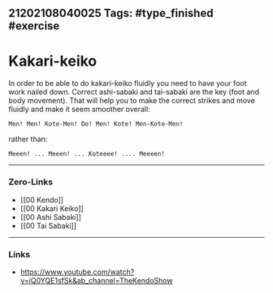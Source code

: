 21202108040025
Tags: #type_finished  #exercise 
---
# Kakari-keiko

In order to be able to do kakari-keiko fluidly you need to have your foot work nailed down. Correct ashi-sabaki and tai-sabaki are the key (foot and body movement). That will help you to make the correct strikes and move fluidly and make it seem smoother overall:

	Men! Men! Kote-Men! Do! Men! Kote! Men-Kote-Men!

rather than:

	Meeen! ... Meeen! ... Koteeee! .... Meeeen!

---
### Zero-Links
- [[00 Kendo]]
- [[00 Kakari Keiko]]
- [[00 Ashi Sabaki]]
- [[00 Tai Sabaki]]
---
### Links
- https://www.youtube.com/watch?v=iQ0YQE1sfSk&ab_channel=TheKendoShow 


